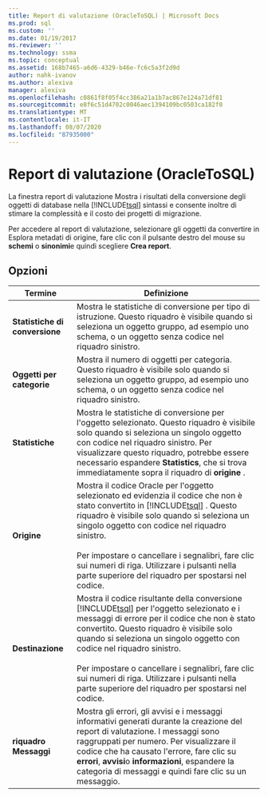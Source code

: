 ```yaml
---
title: Report di valutazione (OracleToSQL) | Microsoft Docs
ms.prod: sql
ms.custom: ''
ms.date: 01/19/2017
ms.reviewer: ''
ms.technology: ssma
ms.topic: conceptual
ms.assetid: 168b7465-a6d6-4329-b46e-fc6c5a3f2d9d
author: nahk-ivanov
ms.author: alexiva
manager: alexiva
ms.openlocfilehash: c0861f8f05f4cc386a21a1b7ac867e124a71df81
ms.sourcegitcommit: e8f6c51d4702c0046aec1394109bc0503ca182f0
ms.translationtype: MT
ms.contentlocale: it-IT
ms.lasthandoff: 08/07/2020
ms.locfileid: "87935000"
---
```

# <a name="assessment-report-oracletosql"></a>Report di valutazione (OracleToSQL)
La finestra report di valutazione Mostra i risultati della conversione degli oggetti di database nella [!INCLUDE[tsql](../../includes/tsql-md.md)] sintassi e consente inoltre di stimare la complessità e il costo dei progetti di migrazione.  
  
Per accedere al report di valutazione, selezionare gli oggetti da convertire in Esplora metadati di origine, fare clic con il pulsante destro del mouse su **schemi** o **sinonimi**e quindi scegliere **Crea report**.  
  
## <a name="options"></a>Opzioni  
  
|Termine|Definizione|  
|-|-|  
|**Statistiche di conversione**|Mostra le statistiche di conversione per tipo di istruzione. Questo riquadro è visibile quando si seleziona un oggetto gruppo, ad esempio uno schema, o un oggetto senza codice nel riquadro sinistro.|  
|**Oggetti per categorie**|Mostra il numero di oggetti per categoria. Questo riquadro è visibile solo quando si seleziona un oggetto gruppo, ad esempio uno schema, o un oggetto senza codice nel riquadro sinistro.|  
|**Statistiche**|Mostra le statistiche di conversione per l'oggetto selezionato. Questo riquadro è visibile solo quando si seleziona un singolo oggetto con codice nel riquadro sinistro. Per visualizzare questo riquadro, potrebbe essere necessario espandere **Statistics**, che si trova immediatamente sopra il riquadro di **origine** .|  
|**Origine**|Mostra il codice Oracle per l'oggetto selezionato ed evidenzia il codice che non è stato convertito in [!INCLUDE[tsql](../../includes/tsql-md.md)] . Questo riquadro è visibile solo quando si seleziona un singolo oggetto con codice nel riquadro sinistro.<br /><br />Per impostare o cancellare i segnalibri, fare clic sui numeri di riga. Utilizzare i pulsanti nella parte superiore del riquadro per spostarsi nel codice.|  
|**Destinazione**|Mostra il codice risultante della conversione [!INCLUDE[tsql](../../includes/tsql-md.md)] per l'oggetto selezionato e i messaggi di errore per il codice che non è stato convertito. Questo riquadro è visibile solo quando si seleziona un singolo oggetto con codice nel riquadro sinistro.<br /><br />Per impostare o cancellare i segnalibri, fare clic sui numeri di riga. Utilizzare i pulsanti nella parte superiore del riquadro per spostarsi nel codice.|  
|**riquadro Messaggi**|Mostra gli errori, gli avvisi e i messaggi informativi generati durante la creazione del report di valutazione. I messaggi sono raggruppati per numero. Per visualizzare il codice che ha causato l'errore, fare clic su **errori**, **avvisi**o **informazioni**, espandere la categoria di messaggi e quindi fare clic su un messaggio.|  
  
